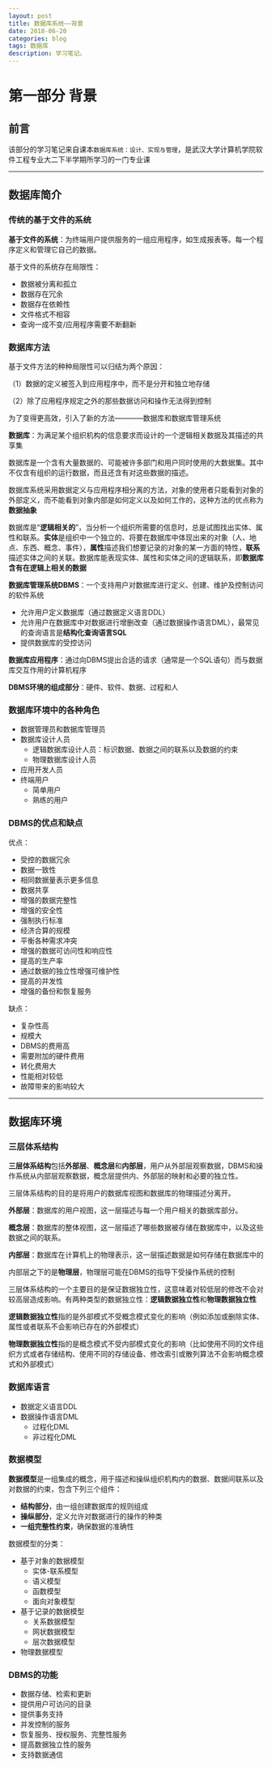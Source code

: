 ```yaml
---
layout: post
title: 数据库系统——背景
date: 2018-06-20
categories: blog
tags: 数据库
description: 学习笔记。
---
```


第一部分 背景
===
## 前言

该部分的学习笔记来自课本`数据库系统：设计、实现与管理`，是武汉大学计算机学院软件工程专业大二下半学期所学习的一门专业课

---
## 数据库简介

### 传统的基于文件的系统
**基于文件的系统**：为终端用户提供服务的一组应用程序，如生成报表等。每一个程序定义和管理它自己的数据。

基于文件的系统存在局限性：
- 数据被分离和孤立
- 数据存在冗余
- 数据存在依赖性
- 文件格式不相容
- 查询一成不变/应用程序需要不断翻新

### 数据库方法
基于文件方法的种种局限性可以归结为两个原因：

（1）数据的定义被签入到应用程序中，而不是分开和独立地存储

（2）除了应用程序规定之外的那些数据访问和操作无法得到控制

为了变得更高效，引入了新的方法————数据库和数据库管理系统

**数据库**：为满足某个组织机构的信息要求而设计的一个逻辑相关数据及其描述的共享集

数据库是一个含有大量数据的、可能被许多部门和用户同时使用的大数据集。其中不仅含有组织的运行数据，而且还含有对这些数据的描述。

数据库系统采用数据定义与应用程序相分离的方法，对象的使用者只能看到对象的外部定义，而不能看到对象内部是如何定义以及如何工作的，这种方法的优点称为**数据抽象**

数据库是“**逻辑相关的**”，当分析一个组织所需要的信息时，总是试图找出实体、属性和联系。**实体**是组织中一个独立的、将要在数据库中体现出来的对象（人、地点、东西、概念、事件），**属性**描述我们想要记录的对象的某一方面的特性，**联系**描述实体之间的关联。数据库能表现实体、属性和实体之间的逻辑联系，即**数据库含有在逻辑上相关的数据**

**数据库管理系统DBMS**：一个支持用户对数据库进行定义、创建、维护及控制访问的软件系统
- 允许用户定义数据库（通过数据定义语言DDL）
- 允许用户在数据库中对数据进行增删改查（通过数据操作语言DML），最常见的查询语言是**结构化查询语言SQL**
- 提供数据库的受控访问

**数据库应用程序**：通过向DBMS提出合适的请求（通常是一个SQL语句）而与数据库交互作用的计算机程序

**DBMS环境的组成部分**：硬件、软件、数据、过程和人
### 数据库环境中的各种角色
- 数据管理员和数据库管理员
- 数据库设计人员
  - 逻辑数据库设计人员：标识数据、数据之间的联系以及数据的约束 
  - 物理数据库设计人员
- 应用开发人员
- 终端用户
  - 简单用户
  - 熟练的用户
  
### DBMS的优点和缺点
优点：
- 受控的数据冗余
- 数据一致性
- 相同数据量表示更多信息
- 数据共享
- 增强的数据完整性
- 增强的安全性
- 强制执行标准
- 经济合算的规模
- 平衡各种需求冲突
- 增强的数据可访问性和响应性
- 提高的生产率
- 通过数据的独立性增强可维护性
- 提高的并发性
- 增强的备份和恢复服务

缺点：
- 复杂性高
- 规模大
- DBMS的费用高
- 需要附加的硬件费用
- 转化费用大
- 性能相对较低
- 故障带来的影响较大

---
## 数据库环境
### 三层体系结构
**三层体系结构**包括**外部层**、**概念层**和**内部层**，用户从外部层观察数据，DBMS和操作系统从内部层观察数据，概念层提供内、外部层的映射和必要的独立性。

三层体系结构的目的是将用户的数据库视图和数据库的物理描述分离开。

**外部层**：数据库的用户视图，这一层描述与每一个用户相关的数据库部分。

**概念层**：数据库的整体视图，这一层描述了哪些数据被存储在数据库中，以及这些数据之间的联系。

**内部层**：数据库在计算机上的物理表示，这一层描述数据是如何存储在数据库中的

内部层之下的是**物理层**，物理层可能在DBMS的指导下受操作系统的控制

三层体系结构的一个主要目的是保证数据独立性，这意味着对较低层的修改不会对较高层造成影响。有两种类型的数据独立性：**逻辑数据独立性**和**物理数据独立性**

**逻辑数据独立性**指的是外部模式不受概念模式变化的影响（例如添加或删除实体、属性或者联系不会影响已存在的外部模式）

**物理数据独立性**指的是概念模式不受内部模式变化的影响（比如使用不同的文件组织方式或者存储结构、使用不同的存储设备、修改索引或散列算法不会影响概念模式和外部模式）

### 数据库语言
- 数据定义语言DDL
- 数据操作语言DML
  - 过程化DML
  - 非过程化DML

### 数据模型
**数据模型**是一组集成的概念，用于描述和操纵组织机构内的数据、数据间联系以及对数据的约束，包含下列三个组件：
- **结构部分**，由一组创建数据库的规则组成
- **操纵部分**，定义允许对数据进行的操作的种类
- **一组完整性约束**，确保数据的准确性

数据模型的分类：

- 基于对象的数据模型
  - 实体-联系模型
  - 语义模型
  - 函数模型
  - 面向对象模型
- 基于记录的数据模型
  - 关系数据模型
  - 网状数据模型
  - 层次数据模型
- 物理数据模型

### DBMS的功能
- 数据存储、检索和更新
- 提供用户可访问的目录
- 提供事务支持
- 并发控制的服务
- 恢复服务、授权服务、完整性服务
- 提高数据独立性的服务
- 支持数据通信




